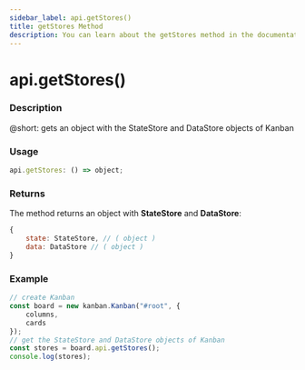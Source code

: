 ```yaml
---
sidebar_label: api.getStores()
title: getStores Method
description: You can learn about the getStores method in the documentation of the DHTMLX JavaScript Kanban library. Browse developer guides and API reference, try out code examples and live demos, and download a free 30-day evaluation version of DHTMLX Kanban.
---
```


# api.getStores()

### Description

@short: gets an object with the StateStore and DataStore objects of Kanban

### Usage

~~~jsx {}
api.getStores: () => object;
~~~

### Returns

The method returns an object with **StateStore** and **DataStore**:

~~~jsx {}
{
	state: StateStore, // ( object )
	data: DataStore // ( object )
}
~~~

### Example

~~~jsx {7}
// create Kanban
const board = new kanban.Kanban("#root", {
	columns,
	cards
});
// get the StateStore and DataStore objects of Kanban
const stores = board.api.getStores();
console.log(stores);
~~~
